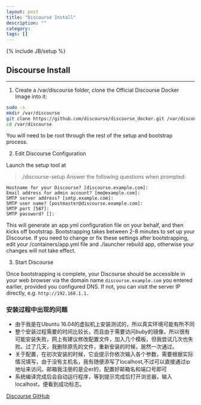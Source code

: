 ```yaml
---
layout: post
title: "Discourse Install"
description: ""
category: 
tags: []
---
```

{% include JB/setup %}

## Discourse Install
<hr>

1. Create a /var/discourse folder, clone the Official Discourse Docker Image into it:

```bash
sudo -s
mkdir /var/discourse
git clone https://github.com/discourse/discourse_docker.git /var/discourse
cd /var/discourse
```

You will need to be root through the rest of the setup and bootstrap process.

2. Edit Discourse Configuration

Launch the setup tool at

> ./discourse-setup
Answer the following questions when prompted:

```baseh
Hostname for your Discourse? [discourse.example.com]: 
Email address for admin account? [me@example.com]: 
SMTP server address? [smtp.example.com]: 
SMTP user name? [postmaster@discourse.example.com]: 
SMTP port [587]:
SMTP password? []: 
```

This will generate an app.yml configuration file on your behalf, and then kicks off bootstrap. Bootstrapping takes between 2-8 minutes to set up your Discourse. If you need to change or fix these settings after bootstrapping, edit your /containers/app.yml file and ./launcher rebuild app, otherwise your changes will not take effect.

3. Start Discourse

Once bootstrapping is complete, your Discourse should be accessible in your web browser via the domain name `discourse.example.com` you entered earlier, provided you configured DNS. If not, you can visit the server IP directly, e.g. `http://192.168.1.1.` 

### 安装过程中出现的问题

- 由于我是在Ubuntu 16.04的虚拟机上安装测试的，所以真实环境可能有所不同
- 整个安装过程需要的时间比较长，而且由于需要访问*buby*的镜像，所以很有可能安装失败，网上有建议修改配置文件，加入几个模板，但我尝试几次也失败。过了几天，我删除原先的文件，重新安装的时候，居然一次通过。
- 关于配置，在初次安装的时候，它会提示你依次输入各个参数，需要根据实际情况填写，由于没有主机名，我有随便添写了localhost,不过可以直接通过ip地址来访问。邮箱我注册的是企er的，配置好邮箱名和端口号即可
- 系统编译完成后会自动运行程序，等到提示完成后打开浏览器，输入localhost，便看到成功标志。

[Discourse GitHub](https://github.com/discourse/discourse/blob/master/docs/INSTALL-cloud.md)